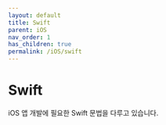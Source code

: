 ```yaml
---
layout: default
title: Swift
parent: iOS
nav_order: 1
has_children: true
permalink: /iOS/swift
---
```


# Swift

iOS 앱 개발에 필요한 Swift 문법을 다루고 있습니다.